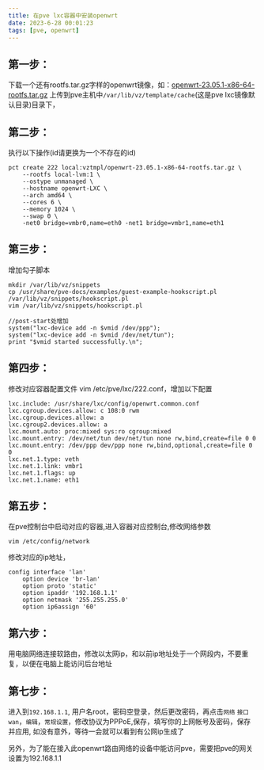 ```yaml
---
title: 在pve lxc容器中安装openwrt
date: 2023-6-28 00:01:23
tags: [pve, openwrt]
---
```



## 第一步：

下载一个还有rootfs.tar.gz字样的openwrt镜像，如：[openwrt-23.05.1-x86-64-rootfs.tar.gz](https://mirrors.qvq.net.cn/openwrt/releases/23.05.1/targets/x86/64/openwrt-23.05.1-x86-64-rootfs.tar.gz)
上传到pve主机中`/var/lib/vz/template/cache`(这是pve lxc镜像默认目录)目录下，


## 第二步：
执行以下操作(id请更换为一个不存在的id)

```shell
pct create 222 local:vztmpl/openwrt-23.05.1-x86-64-rootfs.tar.gz \
	--rootfs local-lvm:1 \
	--ostype unmanaged \
	--hostname openwrt-LXC \
	--arch amd64 \
	--cores 6 \
	--memory 1024 \
	--swap 0 \
	-net0 bridge=vmbr0,name=eth0 -net1 bridge=vmbr1,name=eth1   
```

## 第三步：
增加勾子脚本
```shell
mkdir /var/lib/vz/snippets
cp /usr/share/pve-docs/examples/guest-example-hookscript.pl /var/lib/vz/snippets/hookscript.pl
vim /var/lib/vz/snippets/hookscript.pl

//post-start处增加
system("lxc-device add -n $vmid /dev/ppp");
system("lxc-device add -n $vmid /dev/net/tun");
print "$vmid started successfully.\n";
```
## 第四步：
修改对应容器配置文件
vim /etc/pve/lxc/222.conf，增加以下配置

```shell
lxc.include: /usr/share/lxc/config/openwrt.common.conf
lxc.cgroup.devices.allow: c 108:0 rwm
lxc.cgroup.devices.allow: a
lxc.cgroup2.devices.allow: a
lxc.mount.auto: proc:mixed sys:ro cgroup:mixed
lxc.mount.entry: /dev/net/tun dev/net/tun none rw,bind,create=file 0 0
lxc.mount.entry: /dev/ppp dev/ppp none rw,bind,optional,create=file 0 0
lxc.net.1.type: veth
lxc.net.1.link: vmbr1
lxc.net.1.flags: up
lxc.net.1.name: eth1
```

## 第五步：
在pve控制台中启动对应的容器,进入容器对应控制台,修改网络参数

```shell
vim /etc/config/network
```

修改对应的ip地址，
```shell
config interface 'lan'
	option device 'br-lan'
	option proto 'static'
	option ipaddr '192.168.1.1'
	option netmask '255.255.255.0'
	option ip6assign '60'

```

## 第六步：

用电脑网络连接软路由，修改以太网ip，和以前ip地址处于一个网段内，不要重复，以便在电脑上能访问后台地址


## 第七步：

进入到`192.168.1.1`, 用户名root，密码空登录，然后更改密码，再点击`网络` `接口` `wan`，`编辑`，`常规设置`，修改协议为PPPoE,保存，填写你的上网帐号及密码，保存并应用,
如没有意外，等待一会就可以看到有公网ip生成了


另外，为了能在接入此openwrt路由网络的设备中能访问pve，需要把pve的网关设置为192.168.1.1
